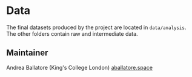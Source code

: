 # Data 

The final datasets produced by the project are located in `data/analysis`.
The other folders contain raw and intermediate data.

## Maintainer

Andrea Ballatore (King's College London) [aballatore.space](https://aballatore.space)